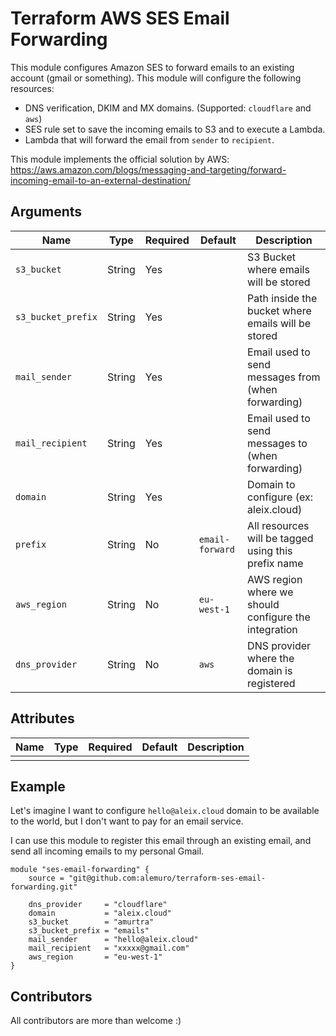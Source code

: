 # Terraform AWS SES Email Forwarding 

This module configures Amazon SES to forward emails to an existing account (gmail or something). This module will configure the following resources:

* DNS verification, DKIM and MX domains. (Supported: `cloudflare` and `aws`)
* SES rule set to save the incoming emails to S3 and to execute a Lambda.
* Lambda that will forward the email from `sender` to `recipient`.

This module implements the official solution by AWS: 
https://aws.amazon.com/blogs/messaging-and-targeting/forward-incoming-email-to-an-external-destination/

## Arguments

| Name               | Type   | Required | Default         | Description                                          |
|--------------------|--------|----------|-----------------|------------------------------------------------------|
| `s3_bucket`        | String | Yes      |                 | S3 Bucket where emails will be stored                |
| `s3_bucket_prefix` | String | Yes      |                 | Path inside the bucket where emails will be stored   |
| `mail_sender`      | String | Yes      |                 | Email used to send messages from (when forwarding)   |
| `mail_recipient`   | String | Yes      |                 | Email used to send messages to (when forwarding)     |
| `domain`           | String | Yes      |                 | Domain to configure (ex: aleix.cloud)                |
| `prefix`           | String | No       | `email-forward` | All resources will be tagged using this prefix name  |
| `aws_region`       | String | No       | `eu-west-1`     | AWS region where we should configure the integration |
| `dns_provider`     | String | No       | `aws`           | DNS provider where the domain is registered          |

## Attributes

| Name | Type | Required | Default | Description |
|------|------|----------|---------|-------------|
|      |      |          |         |             |

## Example 

Let's imagine I want to configure `hello@aleix.cloud` domain to be available to the world, but I don't want to pay for an email service. 

I can use this module to register this email through an existing email, and send all incoming emails to my personal Gmail.

```
module "ses-email-forwarding" {
    source = "git@github.com:alemuro/terraform-ses-email-forwarding.git"

    dns_provider     = "cloudflare"
    domain           = "aleix.cloud"
    s3_bucket        = "amurtra"
    s3_bucket_prefix = "emails"
    mail_sender      = "hello@aleix.cloud"
    mail_recipient   = "xxxxx@gmail.com"
    aws_region       = "eu-west-1"
}
```

## Contributors

All contributors are more than welcome :)